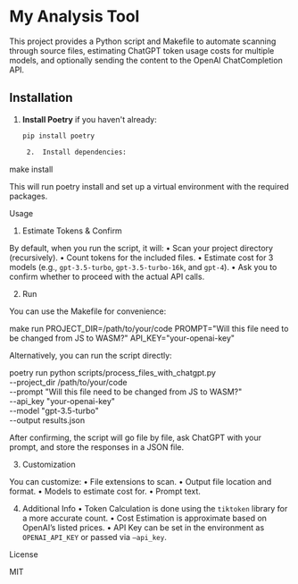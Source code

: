 # My Analysis Tool

This project provides a Python script and Makefile to automate scanning through source files, 
estimating ChatGPT token usage costs for multiple models, and optionally sending the content 
to the OpenAI ChatCompletion API.

## Installation

1. **Install Poetry** if you haven't already:
   ```bash
   pip install poetry

	2.	Install dependencies:

make install

This will run poetry install and set up a virtual environment with the required packages.

Usage

1. Estimate Tokens & Confirm

By default, when you run the script, it will:
	•	Scan your project directory (recursively).
	•	Count tokens for the included files.
	•	Estimate cost for 3 models (e.g., `gpt-3.5-turbo`, `gpt-3.5-turbo-16k`, and `gpt-4`).
	•	Ask you to confirm whether to proceed with the actual API calls.

2. Run

You can use the Makefile for convenience:

make run PROJECT_DIR=/path/to/your/code PROMPT="Will this file need to be changed from JS to WASM?" API_KEY="your-openai-key"

Alternatively, you can run the script directly:

poetry run python scripts/process_files_with_chatgpt.py \
    --project_dir /path/to/your/code \
    --prompt "Will this file need to be changed from JS to WASM?" \
    --api_key "your-openai-key" \
    --model "gpt-3.5-turbo" \
    --output results.json

After confirming, the script will go file by file, ask ChatGPT with your prompt, and store the responses in a JSON file.

3. Customization

You can customize:
	•	File extensions to scan.
	•	Output file location and format.
	•	Models to estimate cost for.
	•	Prompt text.

4. Additional Info
	•	Token Calculation is done using the `tiktoken` library for a more accurate count.
	•	Cost Estimation is approximate based on OpenAI’s listed prices.
	•	API Key can be set in the environment as `OPENAI_API_KEY` or passed via `–api_key`.

License

MIT